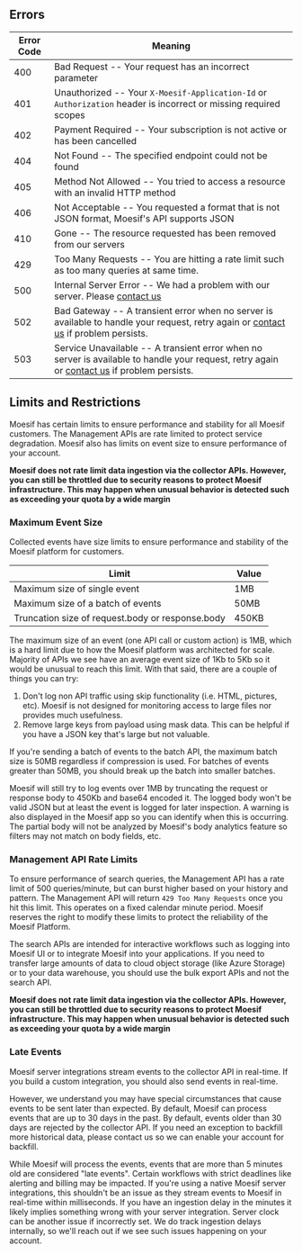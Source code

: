 ## Errors

Error Code | Meaning
---------- | -------
400 | Bad Request -- Your request has an incorrect parameter
401 | Unauthorized -- Your `X-Moesif-Application-Id` or `Authorization` header is incorrect or missing required scopes
402 | Payment Required -- Your subscription is not active or has been cancelled
404 | Not Found -- The specified endpoint could not be found
405 | Method Not Allowed -- You tried to access a resource with an invalid HTTP method
406 | Not Acceptable -- You requested a format that is not JSON format, Moesif's API supports JSON
410 | Gone -- The resource requested has been removed from our servers
429 | Too Many Requests -- You are hitting a rate limit such as too many queries at same time.
500 | Internal Server Error -- We had a problem with our server. Please [contact us](mailto:support@moesif.com)
502 | Bad Gateway -- A transient error when no server is available to handle your request, retry again or [contact us](mailto:support@moesif.com) if problem persists.
503 | Service Unavailable -- A transient error when no server is available to handle your request, retry again or [contact us](mailto:support@moesif.com) if problem persists.

## Limits and Restrictions

Moesif has certain limits to ensure performance and stability for all Moesif customers. The Management APIs are rate limited to protect service degradation. Moesif also has limits on event size to ensure performance of your account.

**Moesif does not rate limit data ingestion via the collector APIs. However, you can still be throttled due to security reasons to protect Moesif infrastructure. This may happen when unusual behavior is detected such as exceeding your quota by a wide margin**

### Maximum Event Size

Collected events have size limits to ensure performance and stability of the Moesif platform for customers.

|Limit|Value|
|-----|-----|
|Maximum size of single event|1MB|
|Maximum size of a batch of events|50MB|
|Truncation size of request.body or response.body|450KB|

The maximum size of an event (one API call or custom action) is 1MB, which is a hard limit due to how the Moesif platform was architected for scale. Majority of APIs we see have an average event size of 1Kb to 5Kb so it would be unusual to reach this limit. With that said, there are a couple of things you can try:

1. Don't log non API traffic using skip functionality (i.e. HTML, pictures, etc). Moesif is not designed for monitoring access to large files nor provides much usefulness. 
2. Remove large keys from payload using mask data. This can be helpful if you have a JSON key that's large but not valuable. 

If you're sending a batch of events to the batch API, the maximum batch size is 50MB regardless if compression is used. For batches of events greater than 50MB, you should break up the batch into smaller batches. 

Moesif will still try to log events over 1MB by truncating the request or response body to 450Kb and base64 encoded it. The logged body won't be valid JSON but at least the event is logged for later inspection. A warning is also displayed in the Moesif app so you can identify when this is occurring. The partial body will not be analyzed by Moesif's body analytics feature so filters may not match on body fields, etc.

### Management API Rate Limits 

To ensure performance of search queries, the Management API has a rate limit of 500 queries/minute, but can burst higher based on your history and pattern. The Management API will return `429 Too Many Requests` once you hit this limit. This operates on a fixed calendar minute period. Moesif reserves the right to modify these limits to protect the reliability of the Moesif Platform. 

The search APIs are intended for interactive workflows such as logging into Moesif UI or to integrate Moesif into your applications.
If you need to transfer large amounts of data to cloud object storage (like Azure Storage) or to your data warehouse, you should use the bulk export APIs and not the search API.

**Moesif does not rate limit data ingestion via the collector APIs. However, you can still be throttled due to security reasons to protect Moesif infrastructure. This may happen when unusual behavior is detected such as exceeding your quota by a wide margin**

### Late Events

Moesif server integrations stream events to the collector API in real-time. If you build a custom integration, you should also send events in real-time.

However, we understand you may have special circumstances that cause events to be sent later than expected. By default, Moesif can process events that are up to 30 days in the past. By default, events older than 30 days are rejected by the collector API. If you need an exception to backfill more historical data, please contact us so we can enable your account for backfill.

While Moesif will process the events, events that are more than 5 minutes old are considered "late events". Certain workflows with strict deadlines like alerting and billing may be impacted. If you're using a native Moesif server integrations, this shouldn't be an issue as they stream events to Moesif in real-time within milliseconds. If you have an ingestion delay in the minutes it likely implies something wrong with your server integration. Server clock can be another issue if incorrectly set. We do track ingestion delays internally, so we'll reach out if we see such issues happening on your account.
